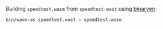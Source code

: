 Building `speedtest.wasm` from `speedtest.wast` using [binaryen](https://github.com/WebAssembly/binaryen):
```bash
bin/wasm-as speedtest.wast > speedtest.wasm
```
